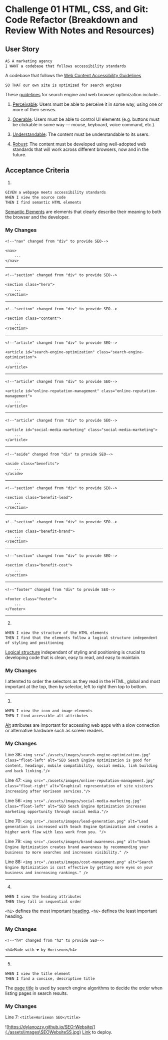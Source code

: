 # Challenge 01 HTML, CSS, and Git: Code Refactor (Breakdown and Review With Notes and Resources) 

## User Story

```
AS A marketing agency
I WANT a codebase that follows accessibility standards
```

A codebase that follows the [Web Content Accessibility Guidelines](https://developer.mozilla.org/en-US/docs/Web/Accessibility/Understanding_WCAG)

```
SO THAT our own site is optimized for search engines
```

These [guidelines](https://developer.mozilla.org/en-US/docs/Web/Accessibility/Understanding_WCAG) for search engine and web browser optimization include... 

1. [Perceivable](https://developer.mozilla.org/en-US/docs/Web/Accessibility/Understanding_WCAG/Perceivable): Users must be able to perceive it in some way, using one or more of their senses.

2. [Operable](https://developer.mozilla.org/en-US/docs/Web/Accessibility/Understanding_WCAG/Operable): Users must be able to control UI elements (e.g. buttons must be clickable in some way — mouse, keyboard, voice command, etc.).

3. [Understandable](https://developer.mozilla.org/en-US/docs/Web/Accessibility/Understanding_WCAG/Understandable): The content must be understandable to its users.

4. [Robust](https://developer.mozilla.org/en-US/docs/Web/Accessibility/Understanding_WCAG/Robust): The content must be developed using well-adopted web standards that will work across different browsers, now and in the future.


## Acceptance Criteria
1. 
```
GIVEN a webpage meets accessibility standards
WHEN I view the source code
THEN I find semantic HTML elements
```
[Semantic Elements](https://www.w3schools.com/html/html5_semantic_elements.asp) are elements that clearly describe their meaning to both the browser and the developer.
### My Changes

`<!--"nav" changed from "div" to provide SEO-->`

    <nav>
        ...
    </nav>
---
`<!--"section" changed from "div" to provide SEO-->`
    
    <section class="hero">
        ...
    </section>
---
`<!--"section" changed from "div" to provide SEO-->`

    <section class="content">
        ...
    </section>
---
`<!--"article" changed from "div" to provide SEO-->`

    <article id="search-engine-optimization" class="search-engine-optimization">
        ...
    </article>
---
`<!--"article" changed from "div" to provide SEO-->`

    <article id="online-reputation-management" class="online-reputation-management">
        ...
    </article>
---
`<!--"article" changed from "div" to provide SEO-->`

    <article id="social-media-marketing" class="social-media-marketing">
        ...
    </article>
---
`<!--"aside" changed from "div" to provide SEO-->`

    <aside class="benefits">
        ...
    </aside>
---
`<!--"section" changed from "div" to provide SEO-->`

    <section class="benefit-lead">
        ...
    </section>
---
`<!--"section" changed from "div" to provide SEO-->`

    <section class="benefit-brand">
        ...
    </section>
---
`<!--"section" changed from "div" to provide SEO-->`

    <section class="benefit-cost">
        ...
    </section>
---
`<!--"footer" changed from "div" to provide SEO-->`

    <footer class="footer">
        ...
    </footer>
---
2. 
```
WHEN I view the structure of the HTML elements
THEN I find that the elements follow a logical structure independent of styling and positioning
```
[Logical structure](https://www.w3schools.com/html/html_css.asp) independant of styling and positioning is crucial to developing code that is clean, easy to read, and easy to maintain. 
### My Changes

I attemted to order the selectors as they read in the HTML,
global and most important at the top, then by selector, left
to right then top to bottom.

---
3. 
```
WHEN I view the icon and image elements
THEN I find accessible alt attributes
```
[Alt](https://www.w3schools.com/tags/att_img_alt.asp) attributes are important for accessing web apps with a slow connection or alternative hardware such as screen readers.
### My Changes

Line 38: `<img src="./assets/images/search-engine-optimization.jpg" class="float-left" alt="SEO Seach Engine Optimization is good for content, headings, mobile compatibility, social media, link building and back linking."/>`

Line 47: `<img src="./assets/images/online-reputation-management.jpg" class="float-right" alt="Graphical representation of site visitors increasing after Horiseon services."/>`

Line 56: `<img src="./assets/images/social-media-marketing.jpg" class="float-left" alt="SEO Seach Engine Optimization increases marketing opportunity through social media."/>`

Line 70: `<img src="./assets/images/lead-generation.png" alt="Lead generation is increased with Seach Engine Optimization and creates a higher work flow with less work from you. "/>`

Line 79: `<img src="./assets/images/brand-awareness.png" alt="Seach Engine Optimization creates brand awareness by recommending your business to more searches and increases visibility." />`

Line 88: `<img src="./assets/images/cost-management.png" alt="Search Engine Optimization is cost effective by getting more eyes on your business and increasing rankings." />`

---
4.
```
WHEN I view the heading attributes
THEN they fall in sequential order
```
`<h1>` defines the most important [heading](https://www.w3schools.com/tags/tag_hn.asp). `<h6>` defines the least important heading.
### My Changes


`<!--"h4" changed from "h2" to provide SEO-->`

    <h4>Made with ❤️️ by Horiseon</h4>
---

5.
```
WHEN I view the title element
THEN I find a concise, descriptive title
```
The [page title](https://www.w3schools.com/tags/tag_title.asp) is used by search engine algorithms to decide the order when listing pages in search results.
### My Changes

Line 7: `<title>Horiseon SEO</title>`



![https://dylanozzy.github.io/SEO-Website/](./assets\images\SEOWebsiteSS.jpg)
[Link](https://dylanozzy.github.io/SEO-Website/) to deploy.